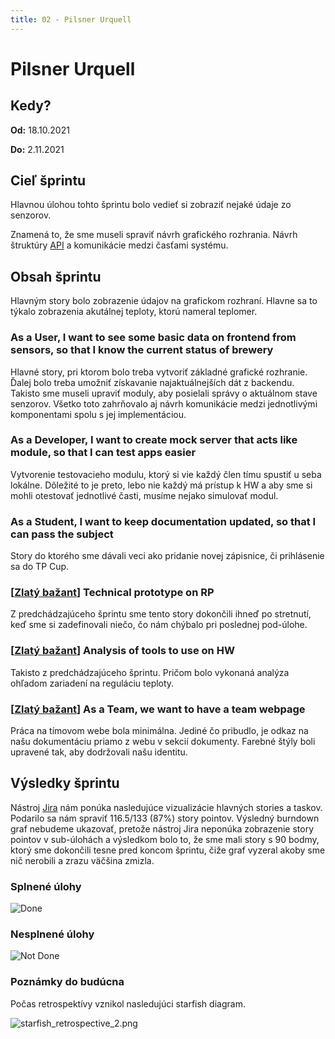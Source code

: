 ```yaml
---
title: 02 - Pilsner Urquell
---
```


# Pilsner Urquell

## Kedy?

**Od:** 18.10.2021

**Do:** 2.11.2021

## Cieľ šprintu

Hlavnou úlohou tohto šprintu bolo vedieť si zobraziť nejaké údaje zo senzorov.

Znamená to, že sme museli spraviť návrh grafického rozhrania. Návrh štruktúry [API](../../technical/architecture/api-reference.md) a komunikácie medzi časťami systému.

## Obsah šprintu

Hlavným story bolo zobrazenie údajov na grafickom rozhraní. Hlavne sa to týkalo zobrazenia akutálnej teploty, ktorú nameral teplomer.

### As a User, I want to see some basic data on frontend from sensors, so that I know the current status of brewery

Hlavné story, pri ktorom bolo treba vytvoriť základné grafické rozhranie. Ďalej bolo treba umožniť získavanie najaktuálnejších dát z backendu. Takisto sme museli upraviť moduly, aby posielali správy o aktuálnom stave senzorov. Všetko toto zahrňovalo aj návrh komunikácie medzi jednotlivými komponentami spolu s jej implementáciou.

### As a Developer, I want to create mock server that acts like module, so that I can test apps easier

Vytvorenie testovacieho modulu, ktorý si vie každý člen tímu spustiť u seba lokálne. Dôležité to je preto, lebo nie každý má prístup k HW a aby sme si mohli otestovať jednotlivé časti, musíme nejako simulovať modul.

### As a Student, I want to keep documentation updated, so that I can pass the subject

Story do ktorého sme dávali veci ako pridanie novej zápisnice, či prihlásenie sa do TP Cup.

### [[Zlatý bažant](01.md)] Technical prototype on RP

Z predchádzajúceho šprintu sme tento story dokončili ihneď po stretnutí, keď sme si zadefinovali niečo, čo nám chýbalo pri poslednej pod-úlohe.

### [[Zlatý bažant](01.md)] Analysis of tools to use on HW

Takisto z predchádzajúceho šprintu. Pričom bolo vykonaná analýza ohľadom zariadení na reguláciu teploty.

### [[Zlatý bažant](01.md)] As a Team, we want to have a team webpage

Práca na tímovom webe bola minimálna. Jediné čo pribudlo, je odkaz na našu dokumentáciu priamo z webu v sekcií dokumenty. Farebné štýly boli upravené tak, aby dodržovali našu identitu.

## Výsledky šprintu

Nástroj [Jira](../methodics/jira.md) nám ponúka nasledujúce vizualizácie hlavných stories a taskov. Podarilo sa nám spraviť 116.5/133 (87%) story pointov. Výsledný burndown graf nebudeme ukazovať, pretože nástroj Jira neponúka zobrazenie story pointov v sub-úlohách a výsledkom bolo to, že sme mali story s 90 bodmy, ktorý sme dokončili tesne pred koncom šprintu, čiže graf vyzeral akoby sme nič nerobili a zrazu väčšina zmizla.

### Splnené úlohy

![Done](/img/sprints/sprint-02-1.png)

### Nesplnené úlohy

![Not Done](/img/sprints/sprint-02-2.png)

### Poznámky do budúcna

Počas retrospektívy vznikol nasledujúci starfish diagram.

![starfish_retrospective_2.png](/img/starfish_retrospective_2.png)
